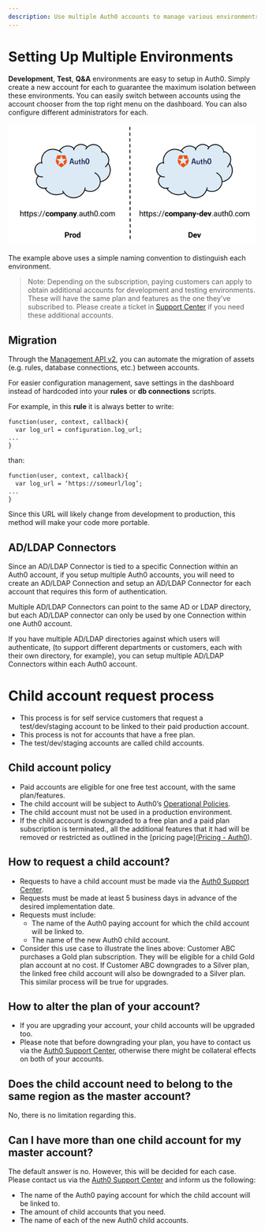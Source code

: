 ```yaml
---
description: Use multiple Auth0 accounts to manage various environments.
---
```


# Setting Up Multiple Environments

__Development__, __Test__, __Q&A__ environments are easy to setup in Auth0. Simply create a new account for each to guarantee the maximum isolation between these environments. You can easily switch between accounts using the account chooser from the top right menu on the dashboard. You can also configure different administrators for each.

![](/media/articles/lifecycle/environments.png)

The example above uses a simple naming convention to distinguish each environment.

> Note: Depending on the subscription, paying customers can apply to obtain additional accounts for development and testing environments. These will have the same plan and features as the one they've subscribed to. Please create a ticket in [Support Center](https://support.auth0.com) if you need these additional accounts.

## Migration

Through the [Management API v2](/api/management/v2), you can automate the migration of assets (e.g. rules, database connections, etc.) between accounts.

For easier configuration management, save settings in the dashboard instead of hardcoded into your __rules__ or __db connections__ scripts.

For example, in this __rule__ it is always better to write:

```
function(user, context, callback){
  var log_url = configuration.log_url;
...
}
```

than:

```
function(user, context, callback){
  var log_url = ‘https://someurl/log’;
...
}
```

Since this URL will likely change from development to production, this method will make your code more portable.

## AD/LDAP Connectors

Since an AD/LDAP Connector is tied to a specific Connection within an Auth0 account, if you setup multiple Auth0 accounts, you will need to create an AD/LDAP Connection and setup an AD/LDAP Connector for each account that requires this form of authentication.

Multiple AD/LDAP Connectors can point to the same AD or LDAP directory, but each AD/LDAP connector can only be used by one Connection within one Auth0 account.

If you have multiple AD/LDAP directories against which users will authenticate, (to support different departments or customers, each with their own directory, for example), you can setup multiple AD/LDAP Connectors within each Auth0 account.

# Child account request process

* This process is for self service customers that request a test/dev/staging account to be linked to their paid production account.
* This process is not for accounts that have a free plan.
* The test/dev/staging accounts are called child accounts.

## Child account policy

* Paid accounts are eligible for one free test account, with the same plan/features.
* The child account will be subject to Auth0’s [Operational Policies](https://auth0.com/docs/policies).
* The child account must not be used in a production environment.
* If the child account is downgraded to a free plan and a paid plan subscription is terminated., all the additional features that it had will be removed or restricted as outlined in the [pricing page]([Pricing - Auth0](https://auth0.com/pricing)).

## How to request a child account?

* Requests to have a child account must be made via the [Auth0 Support Center](https://support.auth0.com/).
* Requests must be made at least 5 business days in advance of the desired implementation date.
* Requests must include:
  * The name of the Auth0 paying account for which the child account will be linked to.
  * The name of the new Auth0 child account.
* Consider this use case to illustrate the lines above: Customer ABC purchases a Gold plan subscription. They will be eligible for a child Gold plan account at no cost. If Customer ABC downgrades to a Silver plan, the linked free child account will also be downgraded to a Silver plan. This similar process will be true for upgrades.

## How to alter the plan of your account?

* If you are upgrading your account, your child accounts will be upgraded too.
* Please note that before downgrading your plan, you have to contact us via the [Auth0 Support Center](https://support.auth0.com/), otherwise there might be collateral effects on both of your accounts.

## Does the child account need to belong to the same region as the master account?

No, there is no limitation regarding this.

## Can I have more than one child account for my master account?

The default answer is no. However, this will be decided for each case. Please contact us via the [Auth0 Support Center](https://support.auth0.com/) and inform us the following:
  * The name of the Auth0 paying account for which the child account will be linked to.
  * The amount of child accounts that you need.
  * The name of each of the new Auth0 child accounts.
